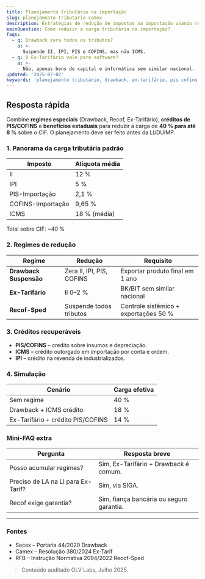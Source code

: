 ```yaml
---
title: Planejamento tributário na importação
slug: planejamento-tributario-comex
description: Estratégias de redução de impostos na importação usando regimes especiais e créditos.
mainQuestion: Como reduzir a carga tributária na importação?
faqs:
  - q: Drawback zera todos os tributos?
    a: >-
      Suspende II, IPI, PIS e COFINS, mas não ICMS.
  - q: O Ex-Tarifário vale para software?
    a: >-
      Não, apenas bens de capital e informática sem similar nacional.
updated: '2025-07-02'
keywords: 'planejamento tributário, drawback, ex-tarifário, pis cofins'
---
```


## Resposta rápida

Combine **regimes especiais** (Drawback, Recof, Ex-Tarifário), **créditos de PIS/COFINS** e **benefícios estaduais** para reduzir a carga de **40 % para até 8 %** sobre o CIF. O planejamento deve ser feito antes da LI/DUIMP.

### 1. Panorama da carga tributária padrão

| Imposto | Alíquota média |
| --- | --- |
| II | 12 % |
| IPI | 5 % |
| PIS-Importação | 2,1 % |
| COFINS-Importação | 9,65 % |
| ICMS | 18 % (média) |

Total sobre CIF: ~40 %

### 2. Regimes de redução

| Regime | Redução | Requisito |
| --- | --- | --- |
| **Drawback Suspensão** | Zera II, IPI, PIS, COFINS | Exportar produto final em 1 ano |
| **Ex-Tarifário** | II 0–2 % | BK/BIT sem similar nacional |
| **Recof-Sped** | Suspende todos tributos | Controle sistêmico + exportações 50 % |

### 3. Créditos recuperáveis

* **PIS/COFINS** – credito sobre insumos e depreciação.  
* **ICMS** – crédito outorgado em importação por conta e ordem.  
* **IPI** – crédito na revenda de industrializados.

### 4. Simulação

| Cenário | Carga efetiva |
| --- | --- |
| Sem regime | 40 % |
| Drawback + ICMS crédito | 18 % |
| Ex-Tarifário + crédito PIS/COFINS | 14 % |

### Mini-FAQ extra

| Pergunta | Resposta breve |
| --- | --- |
| Posso acumular regimes? | Sim, Ex-Tarifário + Drawback é comum. |
| Preciso de LA na LI para Ex-Tarif? | Sim, via SIGA. |
| Recof exige garantia? | Sim, fiança bancária ou seguro garantia.

---

### Fontes

* Secex – Portaria 44/2020 Drawback  
* Camex – Resolução 380/2024 Ex-Tarif  
* RFB – Instrução Normativa 2094/2022 Recof-Sped

> Conteúdo auditado OLV Labs, Julho 2025. 